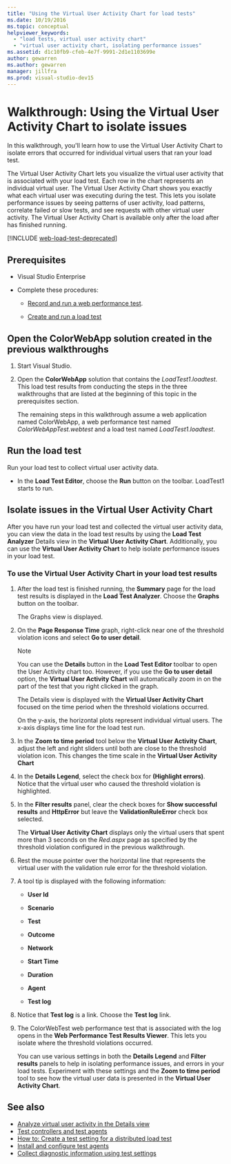 ```yaml
---
title: "Using the Virtual User Activity Chart for load tests"
ms.date: 10/19/2016
ms.topic: conceptual
helpviewer_keywords:
  - "load tests, virtual user activity chart"
  - "virtual user activity chart, isolating performance issues"
ms.assetid: d1c10fb9-cfeb-4e7f-9991-2d1e1103699e
author: gewarren
ms.author: gewarren
manager: jillfra
ms.prod: visual-studio-dev15
---
```

# Walkthrough: Using the Virtual User Activity Chart to isolate issues

In this walkthrough, you'll learn how to use the Virtual User Activity Chart to isolate errors that occurred for individual virtual users that ran your load test.

The Virtual User Activity Chart lets you visualize the virtual user activity that is associated with your load test. Each row in the chart represents an individual virtual user. The Virtual User Activity Chart shows you exactly what each virtual user was executing during the test. This lets you isolate performance issues by seeing patterns of user activity, load patterns, correlate failed or slow tests, and see requests with other virtual user activity. The Virtual User Activity Chart is available only after the load after has finished running.

[!INCLUDE [web-load-test-deprecated](includes/web-load-test-deprecated.md)]

## Prerequisites

-   Visual Studio Enterprise

-   Complete these procedures:

    -   [Record and run a web performance test](/azure/devops/test/load-test/run-performance-tests-app-before-release#recordtests).

    -   [Create and run a load test](/azure/devops/test/load-test/run-performance-tests-app-before-release#create-a-load-test)

## Open the ColorWebApp solution created in the previous walkthroughs

1.  Start Visual Studio.

2.  Open the **ColorWebApp** solution that contains the *LoadTest1.loadtest*. This load test results from conducting the steps in the three walkthroughs that are listed at the beginning of this topic in the prerequisites section.

     The remaining steps in this walkthrough assume a web application named ColorWebApp, a web performance test named *ColorWebAppTest.webtest* and a load test named *LoadTest1.loadtest*.

## Run the load test

Run your load test to collect virtual user activity data.

-   In the **Load Test Editor**, choose the **Run** button on the toolbar. LoadTest1 starts to run.

## Isolate issues in the Virtual User Activity Chart

After you have run your load test and collected the virtual user activity data, you can view the data in the load test results by using the **Load Test Analyzer** Details view in the **Virtual User Activity Chart**. Additionally, you can use the **Virtual User Activity Chart** to help isolate performance issues in your load test.

### To use the Virtual User Activity Chart in your load test results

1.  After the load test is finished running, the **Summary** page for the load test results is displayed in the **Load Test Analyzer**. Choose the **Graphs** button on the toolbar.

     The Graphs view is displayed.

2.  On the **Page Response Time** graph, right-click near one of the threshold violation icons and select **Go to user detail**.

    > [!NOTE]
    > You can use the **Details** button in the **Load Test Editor** toolbar to open the User Activity chart too. However, if you use the **Go to user detail** option, the **Virtual User Activity Chart** will automatically zoom in on the part of the test that you right clicked in the graph.

     The Details view is displayed with the **Virtual User Activity Chart** focused on the time period when the threshold violations occurred.

     On the y-axis, the horizontal plots represent individual virtual users. The x-axis displays time line for the load test run.

3.  In the **Zoom to time period** tool below the **Virtual User Activity Chart**, adjust the left and right sliders until both are close to the threshold violation icon. This changes the time scale in the **Virtual User Activity Chart**

4.  In the **Details Legend**, select the check box for **(Highlight errors)**. Notice that the virtual user who caused the threshold violation is highlighted.

5.  In the **Filter results** panel, clear the check boxes for **Show successful results** and **HttpError** but leave the **ValidationRuleError** check box selected.

     The **Virtual User Activity Chart** displays only the virtual users that spent more than 3 seconds on the *Red.aspx* page as specified by the threshold violation configured in the previous walkthrough.

6.  Rest the mouse pointer over the horizontal line that represents the virtual user with the validation rule error for the threshold violation.

7.  A tool tip is displayed with the following information:

    -   **User Id**

    -   **Scenario**

    -   **Test**

    -   **Outcome**

    -   **Network**

    -   **Start Time**

    -   **Duration**

    -   **Agent**

    -   **Test log**

8.  Notice that **Test log** is a link. Choose the **Test log** link.

9. The ColorWebTest web performance test that is associated with the log opens in the **Web Performance Test Results Viewer**. This lets you isolate where the threshold violations occurred.

     You can use various settings in both the **Details Legend** and **Filter results** panels to help in isolating performance issues, and errors in your load tests. Experiment with these settings and the **Zoom to time period** tool to see how the virtual user data is presented in the **Virtual User Activity Chart**.

## See also

- [Analyze virtual user activity in the Details view](../test/analyze-load-test-virtual-user-activity-in-the-details-view.md)
- [Test controllers and test agents](configure-test-agents-and-controllers-for-load-tests.md)
- [How to: Create a test setting for a distributed load test](../test/how-to-create-a-test-setting-for-a-distributed-load-test.md)
- [Install and configure test agents](../test/lab-management/install-configure-test-agents.md)
- [Collect diagnostic information using test settings](../test/collect-diagnostic-information-using-test-settings.md)
